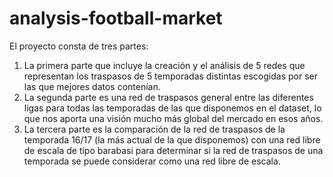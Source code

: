 # analysis-football-market
El proyecto consta de tres partes: 
1. La primera parte que incluye la creación y el análisis de 5 redes que representan los traspasos de 5 temporadas distintas escogidas por ser las que mejores datos contenían.
2. La segunda parte es una red de traspasos general entre las diferentes ligas para todas las temporadas de las que disponemos en el dataset, lo que nos aporta una visión mucho más global del mercado en esos años.
3. La tercera parte es la comparación de la red de traspasos de la temporada 16/17 (la más actual de la que disponemos) con una red libre de escala de tipo barabasi para determinar si la red de traspasos de una temporada se puede considerar como una red libre de escala.
